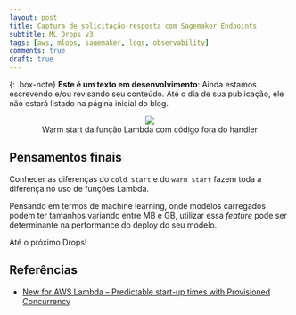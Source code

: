```yaml
---
layout: post
title: Captura de solicitação-resposta com Sagemaker Endpoints
subtitle: ML Drops v3
tags: [aws, mlops, sagemaker, logs, observability]
comments: true
draft: true
---
```


{: .box-note} 
**Este é um texto em desenvolvimento**: Ainda estamos escrevendo e/ou revisando seu conteúdo. Até o dia de sua publicação, ele não estará listado na página inicial do blog.





<p style="text-align: center;margin-bottom:0"><img src="https://i.imgur.com/i0Y2g0R.png"></p>
<p style="text-align: center; margin-top:0">Warm start da função Lambda com código fora do handler</p>

## Pensamentos finais

Conhecer as diferenças do `cold start` e do `warm start` fazem toda a diferença no uso de funções Lambda.

Pensando em termos de machine learning, onde modelos carregados podem ter tamanhos variando entre MB e GB, utilizar essa *feature* pode ser determinante na performance do deploy do seu modelo.

Até o próximo Drops!

## Referências

* [New for AWS Lambda – Predictable start-up times with Provisioned Concurrency](https://aws.amazon.com/blogs/compute/new-for-aws-lambda-predictable-start-up-times-with-provisioned-concurrency/)